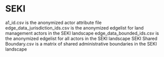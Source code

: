 # SEKI
a1_id.csv is the anonymized actor attribute file
edge_data_jurisdiction_ids.csv is the anonymized edgelist for land management actors in the SEKI landscape
edge_data_bounded_ids.csv is the anonymized edgelist for all actors in the SEKI landscape
SEKI Shared Boundary.csv is a matrix of shared administrative boundaries in the SEKI landscape
